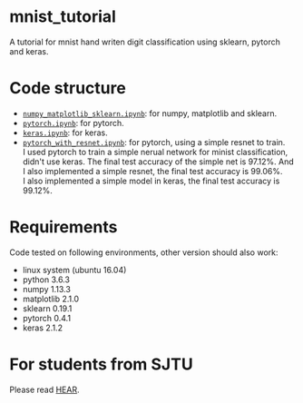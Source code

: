 # mnist_tutorial
A tutorial for mnist hand writen digit classification using sklearn, pytorch and keras.

# Code structure
* [`numpy_matplotlib_sklearn.ipynb`](numpy_matplotlib_sklearn.ipynb): for numpy, matplotlib and sklearn.
* [`pytorch.ipynb`](pytorch.ipynb): for pytorch.
* [`keras.ipynb`](keras.ipynb): for keras.  
* [`pytorch_with_resnet.ipynb`](pytorch_with_resnet.ipynb):  for pytorch, using a simple resnet to train.  
I used pytorch to train a simple nerual network for minist classification, didn't use keras. The final test
accuracy of the simple net is 97.12%. And I also implemented a simple resnet, the final test accuracy is 99.06%.  
I also implemented a simple model in keras, the final test accuracy is 99.12%.

# Requirements
Code tested on following environments, other version should also work:
* linux system (ubuntu 16.04) 
* python 3.6.3
* numpy 1.13.3
* matplotlib 2.1.0
* sklearn 0.19.1
* pytorch 0.4.1
* keras 2.1.2

# For students from SJTU
Please read [HEAR](EE369.md).
